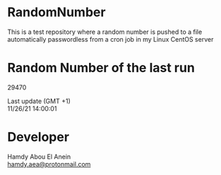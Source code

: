 # RandomNumber    
This is a test repository where a random number is pushed to a file automatically passwordless from a cron job in my Linux CentOS server    
# Random Number of the last run   
29470
      
Last update (GMT +1)    
11/26/21 14:00:01
# Developer    
Hamdy Abou El Anein   
hamdy.aea@protonmail.com
